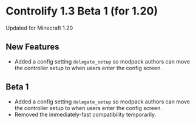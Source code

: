 # Controlify 1.3 Beta 1 (for 1.20)

Updated for Minecraft 1.20

## New Features

- Added a config setting `delegate_setup` so modpack authors can move the controller setup to when users
  enter the config screen.

## Beta 1

- Added a config setting `delegate_setup` so modpack authors can move the controller setup to when users
  enter the config screen.
- Removed the immediately-fast compatibility temporarily.


